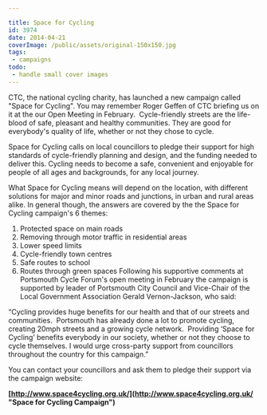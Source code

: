```yaml
---

title: Space for Cycling
id: 3974
date: 2014-04-21
coverImage: /public/assets/original-150x150.jpg
tags:
 - campaigns
todo:
 - handle small cover images
---
```


CTC, the national cycling charity, has launched a new campaign called "Space for Cycling". You may remember Roger Geffen of CTC briefing us on it at the our Open Meeting in February.  Cycle-friendly streets are the life-blood of safe, pleasant and healthy communities. They are good for everybody's quality of life, whether or not they chose to cycle.

Space for Cycling calls on local councillors to pledge their support for high standards of cycle-friendly planning and design, and the funding needed to deliver this. Cycling needs to become a safe, convenient and enjoyable for people of all ages and backgrounds, for any local journey.

What Space for Cycling means will depend on the location, with different solutions for major and minor roads and junctions, in urban and rural areas alike. In general though, the answers are covered by the the Space for Cycling campaign's 6 themes:

1.  Protected space on main roads
2.  Removing through motor traffic in residential areas
3.  Lower speed limits
4.  Cycle-friendly town centres
5.  Safe routes to school
6.  Routes through green spaces
Following his supportive comments at Portsmouth Cycle Forum's open meeting in February the campaign is supported by leader of Portsmouth City Council and Vice-Chair of the Local Government Association Gerald Vernon-Jackson, who said:

“Cycling provides huge benefits for our health and that of our streets and communities.  Portsmouth has already done a lot to promote cycling, creating 20mph streets and a growing cycle network.  Providing ‘Space for Cycling’ benefits everybody in our society, whether or not they choose to cycle themselves. I would urge cross-party support from councillors throughout the country for this campaign.”

You can contact your councillors and ask them to pledge their support via the campaign website:

**[http://www.space4cycling.org.uk/](http://www.space4cycling.org.uk/ "Space for Cycling Campaign")**